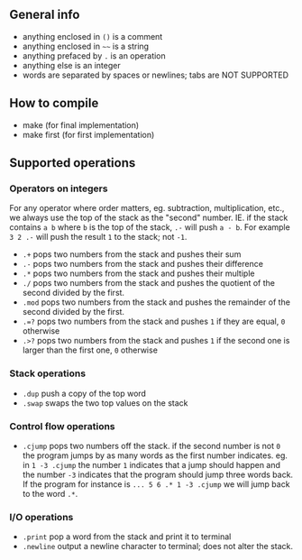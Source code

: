 ## General info
* anything enclosed in `()` is a comment
* anything enclosed in `~~` is a string
* anything prefaced by `.` is an operation 
* anything else is an integer
* words are separated by spaces or newlines; tabs are NOT SUPPORTED

## How to compile
* make (for final implementation)
* make first (for first implementation)

## Supported operations

### Operators on integers
For any operator where order matters, eg. subtraction, multiplication, etc., we
always use the top of the stack as the "second" number. IE. if the stack
contains `a b` where `b` is the top of the stack, `.-` will push `a - b`. For
example `3 2 .-` will push the result `1` to the stack; not `-1`.

* `.+` pops two numbers from the stack and pushes their sum
* `.-` pops two numbers from the stack and pushes their difference
* `.*` pops two numbers from the stack and pushes their multiple
* `./` pops two numbers from the stack and pushes the quotient of the second
  divided by the first.
* `.mod` pops two numbers from the stack and pushes the remainder of the second
  divided by the first.
* `.=?` pops two numbers from the stack and pushes `1` if they are equal, `0`
  otherwise
* `.>?` pops two numbers from the stack and pushes `1` if the second one is
  larger than the first one, `0` otherwise

### Stack operations
* `.dup` push a copy of the top word 
* `.swap` swaps the two top values on the stack 

### Control flow operations
* `.cjump` pops two numbers off the stack. if the second number is not `0` the
  program jumps by as many words as the first number indicates. eg. in 
  `1 -3 .cjump` the number `1` indicates that a jump should happen and the
  number `-3` indicates that the program should jump three words back. If the
  program for instance is `... 5 6 .* 1 -3 .cjump` we will jump back to the
  word `.*`.

### I/O operations
* `.print` pop a word from the stack and print it to terminal
* `.newline` output a newline character to terminal; does not alter the stack.
